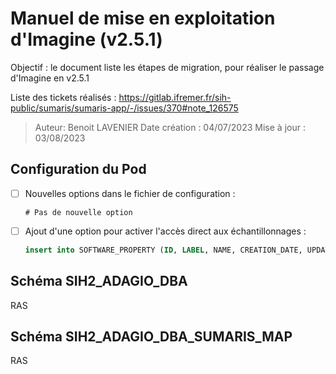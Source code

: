 # Manuel de mise en exploitation d'Imagine (v2.5.1)

Objectif : le document liste les étapes de migration, pour réaliser le passage d'Imagine en v2.5.1

Liste des tickets réalisés : https://gitlab.ifremer.fr/sih-public/sumaris/sumaris-app/-/issues/370#note_126575

> Auteur: Benoit LAVENIER
> Date création : 04/07/2023
> Mise à jour : 03/08/2023

## Configuration du Pod

- [ ] Nouvelles options dans le fichier de configuration :
  ```properties
  # Pas de nouvelle option
  ```

- [ ] Ajout d'une option pour activer l'accès direct aux échantillonnages :
  ```sql
  insert into SOFTWARE_PROPERTY (ID, LABEL, NAME, CREATION_DATE, UPDATE_DATE, SOFTWARE_FK, STATUS_FK) values (SOFTWARE_PROPERTY_SEQ.nextval, 'sumaris.observedLocation.landings.tab.enable', 'true', sysdate, systimestamp, 21, 1);  
  ```

## Schéma SIH2_ADAGIO_DBA

RAS

## Schéma SIH2_ADAGIO_DBA_SUMARIS_MAP

RAS